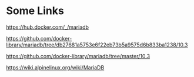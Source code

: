 # Some Links

https://hub.docker.com/_/mariadb

https://github.com/docker-library/mariadb/tree/db27681a5753e6f22eb73b5a9575d6b833ba1238/10.3

https://github.com/docker-library/mariadb/tree/master/10.3

https://wiki.alpinelinux.org/wiki/MariaDB